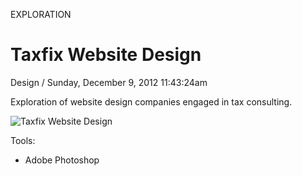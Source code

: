 <p class="type">EXPLORATION</p>

# Taxfix Website Design

<p class="meta">Design  /  Sunday, December 9, 2012 11:43:24am</p>

Exploration of website design companies engaged in tax consulting.

![Taxfix Website Design](https://farooq-agent.web.app/assets/images/works/details/50-taxfix-website-design/taxfix-(with-slide-show)2.jpg)

Tools:
- Adobe Photoshop
